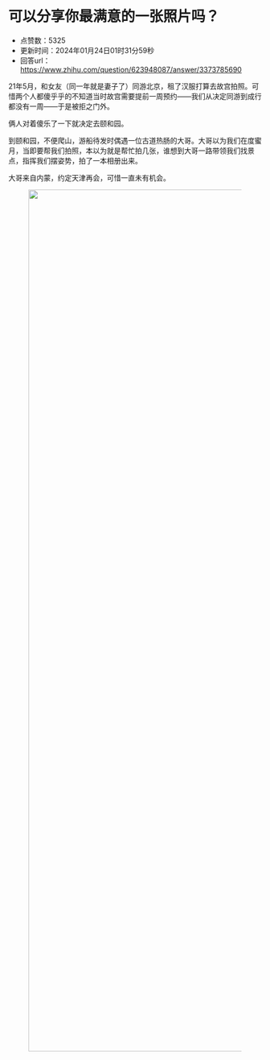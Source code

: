 # 可以分享你最满意的一张照片吗？
- 点赞数：5325
- 更新时间：2024年01月24日01时31分59秒
- 回答url：https://www.zhihu.com/question/623948087/answer/3373785690
<body>
 <p data-pid="i4XhuhD5">21年5月，和女友（同一年就是妻子了）同游北京，租了汉服打算去故宫拍照。可惜两个人都傻乎乎的不知道当时故宫需要提前一周预约——我们从决定同游到成行都没有一周——于是被拒之门外。</p>
 <p data-pid="NW0NtWCu">俩人对着傻乐了一下就决定去颐和园。</p>
 <p data-pid="fxEb3qNN">到颐和园，不便爬山，游船待发时偶遇一位古道热肠的大哥。大哥以为我们在度蜜月，当即要帮我们拍照，本以为就是帮忙拍几张，谁想到大哥一路带领我们找景点，指挥我们摆姿势，拍了一本相册出来。</p>
 <p data-pid="avStTpHp">大哥来自内蒙，约定天津再会，可惜一直未有机会。</p>
 <figure data-size="normal">
  <img src="https://picx.zhimg.com/50/v2-bbfd620411878f9a3632562cfc2f2627_720w.jpg?source=1940ef5c" data-rawwidth="1712" data-rawheight="3648" data-size="normal" data-original-token="v2-bbfd620411878f9a3632562cfc2f2627" data-default-watermark-src="https://pic1.zhimg.com/50/v2-b161d332048d4c0802e27640d98e0968_720w.jpg?source=1940ef5c" class="origin_image zh-lightbox-thumb" width="1712" data-original="https://pica.zhimg.com/v2-bbfd620411878f9a3632562cfc2f2627_r.jpg?source=1940ef5c">
 </figure>
 <p></p>
</body>